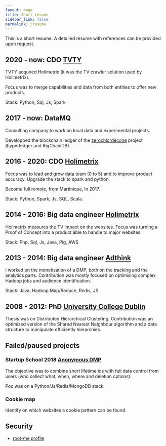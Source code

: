 ```yaml
---
layout: page
title: Short resume
sidebar_link: false
permalink: /resume
---
```


This is a short resume. A detailed resume with references can be provided upon request.


## 2020 - now: CDO [TVTY](https://tvty.tv)
TVTY acquired Holimetrix (it was the TV crawler solution used by Holimetrix).

Focus was to merge capabilities and data from both entities to offer new products.

Stack: Python, Sql, Js, Spark

## 2017 - now: DataMQ
Consulting company to work on local data and experimental projects.

Developped the blockchain ledger of the [zerochlordecone](https://www.zerochlordecone.com/) project (hyperledger and BigChainDB).

## 2016 - 2020: CDO [Holimetrix](https://holimetrix.com)
Focus was to lead and grow data team (0 to 5) and to improve product accuracy. Upgrade the stack to spark and python.

Become full remote, from Martinique, in 2017.

Stack: Python, Spark, Js, SQL, Scala.

## 2014 - 2016: Big data engineer [Holimetrix](https://holimetrix.com)
Holimetrix measures the TV impact on the websites. Focus was turning a Proof of Concept into a product able to handle to major websites.

Stack: Php, Sql, Js, Java, Pig, AWS

## 2013 - 2014: Big data engineer [Adthink](https://adthink.com)

I worked on the monetisation of a DMP, both on the tracking and the analytics parts.
Contribution was mostly focused on optimising complex Hadoop jobs and audience identification.

Stack: Java, Hadoop Map/Reduce, Redis, JS

## 2008 - 2012: PhD [University College Dublin](https://www.ucd.ie)

Thesis was on Distributed Hierarchical Clustering.
Contribution was an optimized version of the Shared Nearest Neighbour algorithm and a data structure to manipulate efficiently hierarchies.

## Failed/paused projects

### Startup School 2018 [Anonymous DMP](https://www.startupschool.org/companies/dmp-io)
The objective was to combine short lifetime ids with full data control from users (who collect what, when, where and deletion options).

Poc was on a Python/Js/Redis/MongoDB stack.

### Cookie map
Identify on which websites a cookie pattern can be found.

## Security

- [root-me profile](https://www.root-me.org/glefait?inc=statistiques&lang=fr)
